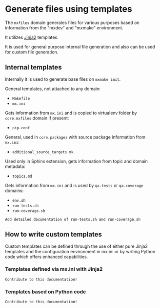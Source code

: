 # Generate files using templates

The `mxfiles` domain generates files for various purposes based on information from the "mxdev" and "mxmake" environment.

It utilizes [Jinja2]() templates.

It is used for general purpose internal file generation and also can be used for custom file generation.

## Internal templates

Internally it is used to generate base files on `mxmake init`.

General templates, not attached to any domain:

- `Makefile`
- `mx.ini`

Gets information from `mx.ini` and is copied to virtualenv folder by `core.mxfiles` domain if present:
- `pip.conf`

General, used in `core.packages` with source package information from `mx.ini`:
- `additional_source_targets.mk`

Used only in Sphinx extension, gets information from topic and domain metadata:
- `topics.md`

Gets information from `mx.ini` and is used by `qa.tests` or `qa.coverage` domains:
- `env.sh`
- `run-tests.sh`
- `run-coverage.sh`

```{todo}
Add detailed documentation of run-tests.sh and run-coverage.sh
```

## How to write custom templates

Custom templates can be defined through the use of either pure Jinja2 templates and the configuration environment in mx.ini or by writing Python code which offers enhanced capabilities.

### Templates defined via mx.ini with Jinja2

```{todo}
Contribute to this documentation!
```

### Templates based on Python code

```{todo}
Contribute to this documentation!
```
